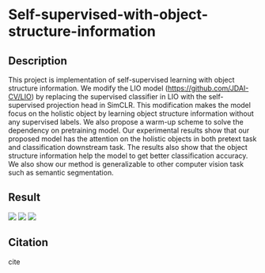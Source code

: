 # Self-supervised-with-object-structure-information


## Description


This project is implementation of self-supervised learning with object structure information. We modify the LIO model (https://github.com/JDAI-CV/LIO) by replacing the supervised classifier in LIO with the self-supervised projection head in
SimCLR. This modification makes the model focus on the holistic object by learning object structure information without any supervised labels. We also propose a warm-up scheme to solve the dependency on pretraining model. Our experimental results show that our proposed model has the attention on the holistic objects in both pretext task and classification downstream task. The results also show that the object structure information help the model to get better classification accuracy. We also show our method is generalizable to other computer vision task
such as semantic segmentation.


## Result


![](../classification/record/gradcam/gradcam0.png)
![](../classification/record/gradcam/gradcam1.png)
![](../classification/record/gradcam/gradcam2.png)


## Citation


cite

```python

```
